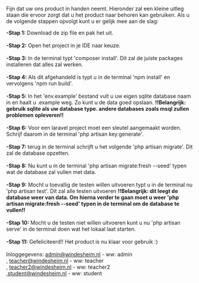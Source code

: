 Fijn dat uw ons product in handen neemt. Hieronder zal een kleine uitleg staan die ervoor zorgt dat u het product naar behoren kan gebruiken. Als u de volgende stappen opvolgt kunt u er gelijk mee aan de slag:

<b>-Stap 1:</b> Download de zip file en pak het uit.<br><br>
<b>-Stap 2:</b> Open het project in je IDE naar keuze.<br><br>
<b>-Stap 3:</b> In de terminal typt 'composer install'. Dit zal de juiste packages installeren dat alles zal werken.<br><br>
<b>-Stap 4:</b> Als dit afgehandeld is typt u in de terminal 'npm install' en vervolgens 'npm run build'.<br><br>
<b>-Stap 5:</b> In het 'env.example' bestand vult u uw eigen sqlite database naam in en haalt u .example weg. Zo kunt u de data goed opslaan. <b>!!Belangrijk: gebruik sqlite als uw database type. andere databases zoals msql zullen problemen opleveren!!</b><br><br>
<b>-Stap 6:</b> Voor een laravel project moet een sleutel aangemaakt worden. Schrijf daarom in de terminal 'php artisan key:generate'.<br><br>
<b>-Stap 7:</b> terug in de terminal schrijft u het volgende 'php artisan migrate'. Dit zal de database opzetten.<br><br>
<b>-Stap 8:</b> Nu kunt u in de terminal 'php artisan migrate:fresh --seed' typen wat de database zal vullen met data.<br><br>
<b>-Stap 9:</b> Mocht u toevallig de testen willen uitvoeren typt u in de terminal nu 'php artisan test'. Dit zal alle testen uitvoeren <b>!!Belangrijk: dit leegt de database weer van data. Om hierna verder te gaan moet u weer 'php artisan migrate:fresh --seed' typen in de terminal om de database te vullen!!</b><br><br>
<b>-Stap 10:</b> Mocht u de testen niet willen uitvoeren kunt u nu 'php artisan serve' in de terminal doen wat het lokaal laat starten.<br><br>
<b>-Stap 11:</b> Gefeliciteerd!! Het product is nu klaar voor gebruik :)<br><br>
Inloggegevens: admin@windesheim.nl - ww: admin<br>, teacher@windesheim.nl - ww: teacher<br>, teacher2@windesheim.nl - ww: teacher2<br>,student@windesheim.nl - ww: student 
